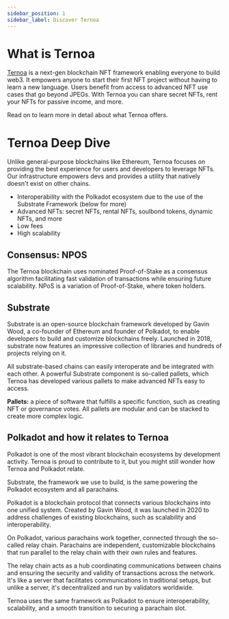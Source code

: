 ```yaml
---
sidebar_position: 1
sidebar_label: Discover Ternoa
---
```



# What is Ternoa

[Ternoa](https://www.ternoa.network/) is a next-gen blockchain NFT framework enabling everyone to build web3. It empowers anyone to start their first NFT project without having to learn a new language. Users benefit from access to advanced NFT use cases that go beyond JPEGs. With Ternoa you can share secret NFTs, rent your NFTs for passive income, and more. 

Read on to learn more in detail about what Ternoa offers. 


# Ternoa Deep Dive

Unlike general-purpose blockchains like Ethereum, Ternoa focuses on providing the best experience for users and developers to leverage NFTs. Our infrastructure empowers devs and provides a utility that natively doesn't exist on other chains. 

- Interoperability with the Polkadot ecosystem due to the use of the Substrate Framework (below for more) 
- Advanced NFTs: secret NFTs, rental NFTs, soulbond tokens, dynamic NFTs, and more 
- Low fees
- High scalability 

## Consensus: NPOS

The Ternoa blockchain uses nominated Proof-of-Stake as a consensus algorithm facilitating fast validation of transactions while ensuring future scalability. NPoS is a variation of Proof-of-Stake, where token holders. 

## Substrate 
Substrate is an open-source blockchain framework developed by Gavin Wood, a co-founder of Ethereum and founder of Polkadot, to enable developers to build and customize blockchains freely. Launched in 2018, substrate now features an impressive collection of libraries and hundreds of projects relying on it. 

All substrate-based chains can easily interoperate and be integrated with each other. A powerful Substrate component is so-called pallets, which Ternoa has developed various pallets to make advanced NFTs easy to access. 

**Pallets:** a piece of software that fulfills a specific function, such as creating NFT or governance votes. All pallets are modular and can be stacked to create more complex logic. 

## Polkadot and how it relates to Ternoa 
Polkadot is one of the most vibrant blockchain ecosystems by development activity. Ternoa is proud to contribute to it, but you might still wonder how Ternoa and Polkadot relate. 

Substrate, the framework we use to build, is the same powering the Polkadot ecosystem and all parachains. 

Polkadot is a blockchain protocol that connects various blockchains into one unified system. Created by Gavin Wood, it was launched in 2020 to address challenges of existing blockchains, such as scalability and interoperability. 

On Polkadot, various parachains work together, connected through the so-called relay chain. Parachains are independent, customizable blockchains that run parallel to the relay chain with their own rules and features. 

The relay chain acts as a hub coordinating communications between chains and ensuring the security and validity of transactions across the network. It's like a server that facilitates communications in traditional setups, but unlike a server, it's decentralized and run by validators worldwide. 

Ternoa uses the same framework as Polkadot to ensure interoperability, scalability, and a smooth transition to securing a parachain slot. 




